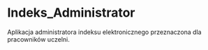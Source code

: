 # Indeks_Administrator
Aplikacja administratora indeksu elektronicznego przeznaczona dla pracowników uczelni. 

